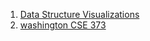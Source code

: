 1. [Data Structure Visualizations](https://www.cs.usfca.edu/~galles/visualization/Algorithms.html)
2. [washington CSE 373](https://courses.cs.washington.edu/courses/cse373/19sp/)
